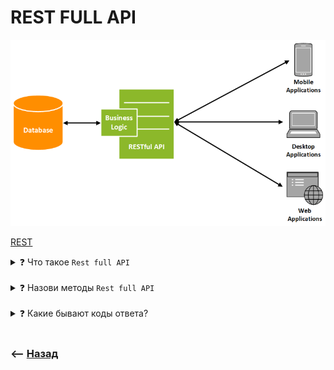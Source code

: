 # REST FULL API
![illustration](img/illustration.png)

<a href="https://www.youtube.com/watch?v=EaFr0wYaxxM&t=37s">REST</a>  

<details>
<summary> ❓ Что такое <code>Rest full API</code></summary>

---

👆🏽 Это `API` работающее по правилам `rest`

<details>
<summary> <sup>⭐</sup>❓ В чем заключаются правила <code>Rest</code>?</summary>

---

Есть всего 6 правил `REST`

🔹 1. `Stateles` - Отсутствие состояния      
&emsp;&emsp; 👆 Каждый новый запрос должен быть сформирован так, буд-то это их первый контакт

🔹 2. `Caching` - Кеширования  
&emsp;&emsp; 👆 Сервер должен кешить редко обновляемые данные, дабы снизить нагрузку

<details>
<summary> 🔹 3. <code>Uniform Interface</code> - Единобразие интерфейса</summary>

![illustration](https://raw.githubusercontent.com/webster6667/documentation/master/documentation-data/illustrations/dd-up.svg)

Который состоит из 4 принципов

<details>
<summary> 🎯1.<code>Identification of resources</code> - Основан на ресурсах</summary>

---

&emsp;&emsp; 🎯 Каждая сущность должна иметь свой `URI` 

<details>
<summary> <sup>⭐</sup>❓ Что такое <code>URI</code></summary>

---

Строка без доменного имени, идентифицирующая путь к ресурсу  

---

</details>

&emsp;&emsp; 🎯 При этом использовать один `URI` для всех операций с сущностью         
&emsp;&emsp;&emsp;&emsp; 👆 Операцию с сущностью должны описывать методы


</details>


<details>
<summary>🎯2.<code>Manipulation from representations</code> - Манипуляция через представление</summary>

----
 
🎯 Клиент должен передавать представление (`json файл`), в каком виде он хочеть видить сущность при изменении / после создания  
&emsp;&emsp; 👆 Полностью новую сущность при использовании `put/post` метода, и только желаемые поля при использовании `path` метода   

🎯 Сервер всегда должен вернуть в ответе полностью измененную сущность  
&emsp;&emsp; 👆 С присвоенными `id` или измененными `update` датами  
&emsp;&emsp; 👆 В случаи с `delete`, просто подтвердить удаление   





----

</details>

<details>
<summary> 🎯3.<code>Self-descriptive message</code> - Самоописывающие сообщения </summary>

----

👆 Все ответы от `Rest Full API` сразу дают четкие инструкции как их обрабатывать    
&emsp;&emsp; 👆 Код ответа, в каком формате и тд


----

</details>

<details>
<summary>🎯4.<code>HyperMedia</code> - Гипер медиа, как двигатель состояния</summary>

----

🎯 Ответы от сервера, содержат подсказки о возможных дальнейших действиях клиента     
🎯 Например ссылки для дальнейших возможных редиректов

----

</details>


![illustration](https://raw.githubusercontent.com/webster6667/documentation/master/documentation-data/illustrations/dd-down.svg)

</details>

      







<details>
<summary> 🔹 4. <code>Layered system</code> - Принцип многоуровности системы</summary>

----

🎯 Говорит о том, что в процессе общения могут быть не только клиент и сервер      
&emsp;&emsp; 👆 А еще различные микросервисы, прокси и балансировщики

🎯 При этом каждый элемент системы должен знать и зависить только от радом стоящей сущности, и быть связанный с ней контрактом

----

</details>

    
<details>
<summary>🔹 5. <code>Code on Demand</code> - Код по запросу </summary>

----

🎯 Опциональное правило, говорящее о том что сервер может прислать исполняемый код в ответе    
🎯 Хорошим примером будет `ajax` ответ, с новым представлением, и его исполняемым кодом

----

</details>


     
<details>
<summary>🔹 6. <code>Client-Server</code></summary>

----

👆 Система должна быть разделена на клиентов и на серверов  
&emsp;&emsp; 🎯 Клиент не должен отвечать за хранение данных     
&emsp;&emsp; 🎯 А сервер не должен быть связан с визуальным интерфейсом

----

</details>     


---

</details>

Следование всем этим правилам позволит писать понятное и предсказуемое `API`, и может называтся `REST FULL API`

---

</details>


<br>

<details>
<summary> ❓ Назови методы <code>Rest full API</code></summary>

![illustration](https://raw.githubusercontent.com/webster6667/documentation/master/documentation-data/illustrations/dd-up.svg)

 🔹 `GET`  
&emsp;&emsp; 👆 Получение данных

 🔹 `POST`  
&emsp;&emsp; 👆 Создание данных

 🔹 `PUT`  
&emsp;&emsp; 👆 Изменет сущность полностью на то что передали в запросе

 🔹 `PATCH`  
&emsp;&emsp; 👆 Изменет только те поля что передали, остальное останеться неизменным

 🔹 `DELETE`  
&emsp;&emsp; 👆 Удалит


![illustration](https://raw.githubusercontent.com/webster6667/documentation/master/documentation-data/illustrations/dd-down.svg)

</details>

<br>

<details>
<summary> ❓ Какие бывают коды ответа?</summary>

![illustration](https://raw.githubusercontent.com/webster6667/documentation/master/documentation-data/illustrations/dd-up.svg)

 🔹 `1XX`  
&emsp;&emsp; 👆 Информационные

&emsp;&emsp;&emsp;&emsp; 🎯 `101`  
&emsp;&emsp;&emsp;&emsp;&emsp;&emsp; 👆 Сокет соединение успешно

 🔹 `2XX`  
&emsp;&emsp; 👆 Успешно выполненные

&emsp;&emsp;&emsp;&emsp; 🎯 `200`  
&emsp;&emsp;&emsp;&emsp;&emsp;&emsp; 👆 Запрос прошел успешно

&emsp;&emsp;&emsp;&emsp; 🎯 `201`  
&emsp;&emsp;&emsp;&emsp;&emsp;&emsp; 👆 Запрос на создане прошел успешно

&emsp;&emsp;&emsp;&emsp; 🎯 `204`  
&emsp;&emsp;&emsp;&emsp;&emsp;&emsp; 👆 Запрос прошел успешно, но данных в ответе не ождается  

 🔹 `3XX`  
&emsp;&emsp; 👆 Редиректы

&emsp;&emsp;&emsp;&emsp; 🎯 `307`  
&emsp;&emsp;&emsp;&emsp;&emsp;&emsp; 👆 Временный редирект  

&emsp;&emsp;&emsp;&emsp; 🎯 `308`  
&emsp;&emsp;&emsp;&emsp;&emsp;&emsp; 👆 Постоянный редирект

 🔹 `4XX`  
&emsp;&emsp; 👆 Ошибка клиента

&emsp;&emsp;&emsp;&emsp; 🎯 `400`  
&emsp;&emsp;&emsp;&emsp;&emsp;&emsp; 👆 Не заполенные обязательные поля формы

&emsp;&emsp;&emsp;&emsp; 🎯 `401`  
&emsp;&emsp;&emsp;&emsp;&emsp;&emsp; 👆 Действия доступны только авторизированным пользователям

&emsp;&emsp;&emsp;&emsp; 🎯 `403`  
&emsp;&emsp;&emsp;&emsp;&emsp;&emsp; 👆 Не достаточно прав для действия  

&emsp;&emsp;&emsp;&emsp; 🎯 `404`  
&emsp;&emsp;&emsp;&emsp;&emsp;&emsp; 👆 Страничка не найденна  

&emsp;&emsp;&emsp;&emsp; 🎯 `429`  
&emsp;&emsp;&emsp;&emsp;&emsp;&emsp; 👆 Превышен лимит запросов  

 🔹 `5XX`  
&emsp;&emsp; 👆 Ошибка сервера

&emsp;&emsp;&emsp;&emsp; 🎯 `500`  
&emsp;&emsp;&emsp;&emsp;&emsp;&emsp; 👆 Ошибка на сервере 

&emsp;&emsp;&emsp;&emsp; 🎯 `503`  
&emsp;&emsp;&emsp;&emsp;&emsp;&emsp; 👆 Сервер не доступен

&emsp;&emsp;&emsp;&emsp; 🎯 `504`  
&emsp;&emsp;&emsp;&emsp;&emsp;&emsp; 👆 Превишено время ожидания  

![illustration](https://raw.githubusercontent.com/webster6667/documentation/master/documentation-data/illustrations/dd-down.svg)

</details>

<br>

### ⟵ **<a href="../../readme.md">Назад</a>**
    